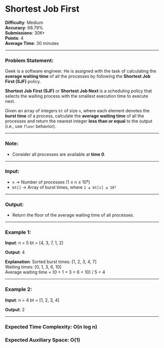 # Shortest Job First

**Difficulty**: Medium  
**Accuracy**: 68.79%  
**Submissions**: 30K+  
**Points**: 4  
**Average Time**: 30 minutes

---

### Problem Statement:

Geek is a software engineer. He is assigned with the task of calculating the **average waiting time** of all the processes by following the **Shortest Job First (SJF)** policy.

**Shortest Job First (SJF)** or **Shortest Job Next** is a scheduling policy that selects the waiting process with the smallest execution time to execute next.

Given an array of integers `bt` of size `n`, where each element denotes the **burst time** of a process, calculate the **average waiting time** of all the processes and return the nearest integer **less than or equal** to the output (i.e., use `floor` behavior).

---

### Note:
- Consider all processes are available at **time 0**.

---

### Input:

- `n` → Number of processes (1 ≤ n ≤ 10⁵)
- `bt[]` → Array of burst times, where `1 ≤ bt[i] ≤ 10⁵`

---

### Output:

- Return the floor of the average waiting time of all processes.

---

### Example 1:

**Input**:
n = 5
bt = [4, 3, 7, 1, 2]

**Output**:
4

**Explanation**:
Sorted burst times: [1, 2, 3, 4, 7]  
Waiting times: [0, 1, 3, 6, 10]  
Average waiting time = (0 + 1 + 3 + 6 + 10) / 5 = 4

---

### Example 2:

**Input**:
n = 4
bt = [1, 2, 3, 4]


**Output**:
2


---

### Expected Time Complexity: O(n log n)  
### Expected Auxiliary Space: O(1)
